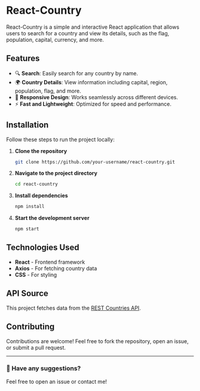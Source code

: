 # React-Country

React-Country is a simple and interactive React application that allows users to search for a country and view its details, such as the flag, population, capital, currency, and more.

## Features

- 🔍 **Search**: Easily search for any country by name.
- 🌍 **Country Details**: View information including capital, region, population, flag, and more.
- 📱 **Responsive Design**: Works seamlessly across different devices.
- ⚡ **Fast and Lightweight**: Optimized for speed and performance.

## Installation

Follow these steps to run the project locally:

1. **Clone the repository**
   ```sh
   git clone https://github.com/your-username/react-country.git
   ```
2. **Navigate to the project directory**
   ```sh
   cd react-country
   ```
3. **Install dependencies**
   ```sh
   npm install
   ```
4. **Start the development server**
   ```sh
   npm start
   ```

## Technologies Used

- **React** - Frontend framework
- **Axios** - For fetching country data
- **CSS** - For styling

## API Source

This project fetches data from the [REST Countries API](https://restcountries.com/).

## Contributing

Contributions are welcome! Feel free to fork the repository, open an issue, or submit a pull request.

---

### 📩 Have any suggestions?
Feel free to open an issue or contact me!


